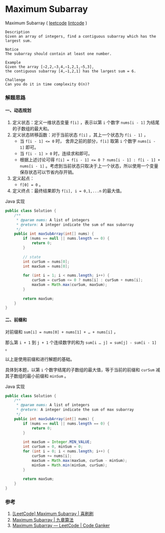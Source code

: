 # Maximum Subarray

 Maximum Subarray  ( [leetcode]()  [lintcode](http://www.lintcode.com/en/problem/maximum-subarray/) )

```
Description
Given an array of integers, find a contiguous subarray which has the largest sum.

Notice
The subarray should contain at least one number.

Example
Given the array [−2,2,−3,4,−1,2,1,−5,3], 
the contiguous subarray [4,−1,2,1] has the largest sum = 6.

Challenge 
Can you do it in time complexity O(n)?
```

### 解题思路

#### 一、动态规划

1. 定义状态：定义一维状态变量 `f[i]` ，表示以第 `i` 个数字 `nums[i - 1]` 为结尾的子数组的最大和。
2. 定义状态转移函数：对于当前状态 `f[i]` ，其上一个状态为 `f[i - 1]` ，
   - 当 `f[i - 1] <= 0` 时， 舍弃之前的部分，`f[i]` 取第 `i` 个数字 `nums[i - 1]` 即可。
   - 当 `f[i - 1] > 0` 时，连续求和即可。
   - 根据上述讨论可得 `f[i] = f[i - 1] <= 0 ? nums[i - 1] : f[i - 1] + nums[i - 1]` 。考虑到当前状态只取决于上一个状态，所以使用一个变量保存状态可以节省内存开销。
3. 定义起点：
   - `f[0] = 0` 。
4. 定义终点：最终结果即为 `f[i], i = 0,1,...n` 的最大值。

Java 实现

```java
public class Solution {
    /**
     * @param nums: A list of integers
     * @return: A integer indicate the sum of max subarray
     */
    public int maxSubArray(int[] nums) {
        if (nums == null || nums.length == 0) {
            return 0;
        }
        
        // state
        int curSum = nums[0];
        int maxSum = nums[0];
        
        for (int i = 1; i < nums.length; i++) {
            curSum = curSum <= 0 ? nums[i] : curSum + nums[i];
            maxSum = Math.max(curSum, maxSum);
        }
        
        return maxSum;
    }
}
```



#### 二、前缀和

对前缀和 `sum[i] = nums[0] + nums[1] + … + nums[i]` ，

那么第 `i + 1` 到 `j + 1` 个连续数字的和为 `sum[i … j] = sum[j] - sum[i - 1]` 。

以上是使用前缀和进行解题的基础。

具体到本题，以第 `i` 个数字结尾的子数组的最大值，等于当前的前缀和 `curSum` 减其子数组的最小前缀和 `minSum` 。

Java 实现

```java
public class Solution {
    /**
     * @param nums: A list of integers
     * @return: A integer indicate the sum of max subarray
     */
    public int maxSubArray(int[] nums) {
        if (nums == null || nums.length == 0) {
            return 0;
        }
        
        int maxSum = Integer.MIN_VALUE;
        int curSum = 0, minSum = 0;
        for (int i = 0; i < nums.length; i++) {
            curSum += nums[i];
            maxSum = Math.max(maxSum, curSum - minSum);
            minSum = Math.min(minSum, curSum);
        }
        
        return maxSum;
    }
}
```



### 参考

1. [[LeetCode] Maximum Subarray | 喜刷刷](http://bangbingsyb.blogspot.jp/2014/11/leetcode-maximum-subarray.html)
2. [Maximum Subarray | 九章算法](http://www.jiuzhang.com/solutions/maximum-subarray/)
3. [Maximum Subarray — LeetCode | Code Ganker](http://blog.csdn.net/linhuanmars/article/details/21314059)